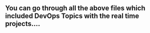## You can go through all the above files which included DevOps Topics with the real time projects....

